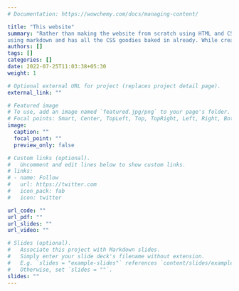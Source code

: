 ```yaml
---
# Documentation: https://wowchemy.com/docs/managing-content/

title: "This website"
summary: "Rather than making the website from scratch using HTML and CSS like I always used to, I learned awesome tools called hugo and wowchemy. Making profressional looking websites is easy and fun now !! The site was made 
using markdown and has all the CSS goodies baked in already. While creating this site, I also learned to automatically deploy code from github to netlify."
authors: []
tags: []
categories: []
date: 2022-07-25T11:03:38+05:30
weight: 1

# Optional external URL for project (replaces project detail page).
external_link: ""

# Featured image
# To use, add an image named `featured.jpg/png` to your page's folder.
# Focal points: Smart, Center, TopLeft, Top, TopRight, Left, Right, BottomLeft, Bottom, BottomRight.
image:
  caption: ""
  focal_point: ""
  preview_only: false

# Custom links (optional).
#   Uncomment and edit lines below to show custom links.
# links:
# - name: Follow
#   url: https://twitter.com
#   icon_pack: fab
#   icon: twitter

url_code: ""
url_pdf: ""
url_slides: ""
url_video: ""

# Slides (optional).
#   Associate this project with Markdown slides.
#   Simply enter your slide deck's filename without extension.
#   E.g. `slides = "example-slides"` references `content/slides/example-slides.md`.
#   Otherwise, set `slides = ""`.
slides: ""
---
```

